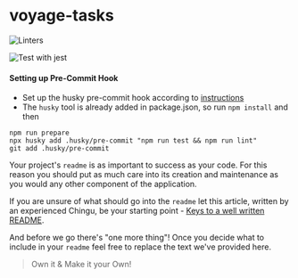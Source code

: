 # voyage-tasks

![Linters](https://github.com/chingu-voyages/v33-bears-team-15/workflows/Linters/badge.svg)

![Test with jest](https://github.com/chingu-voyages/v33-bears-team-15/workflows/Test%20with%20jest/badge.svg)


#### Setting up Pre-Commit Hook
- Set up the husky pre-commit hook according to [instructions](https://github.com/typicode/husky)
- The `husky` tool is already added in package.json, so run `npm install` and then
```
npm run prepare
npx husky add .husky/pre-commit "npm run test && npm run lint"
git add .husky/pre-commit
```

Your project's `readme` is as important to success as your code. For 
this reason you should put as much care into its creation and maintenance
as you would any other component of the application.

If you are unsure of what should go into the `readme` let this article,
written by an experienced Chingu, be your starting point - 
[Keys to a well written README](https://tinyurl.com/yk3wubft).

And before we go there's "one more thing"! Once you decide what to include
in your `readme` feel free to replace the text we've provided here.

> Own it & Make it your Own!
